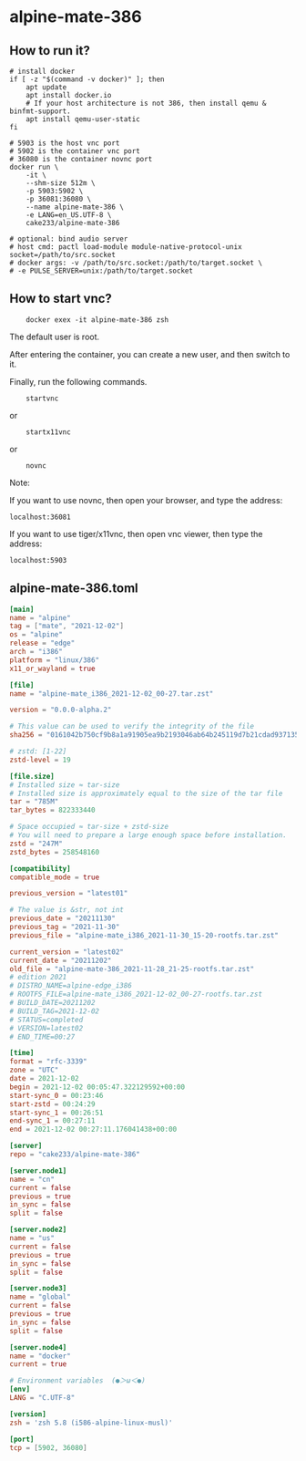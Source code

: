 # alpine-mate-386

## How to run it?

```shell
# install docker
if [ -z "$(command -v docker)" ]; then
    apt update
    apt install docker.io
    # If your host architecture is not 386, then install qemu & binfmt-support.
    apt install qemu-user-static
fi

# 5903 is the host vnc port
# 5902 is the container vnc port
# 36080 is the container novnc port
docker run \
    -it \
    --shm-size 512m \
    -p 5903:5902 \
    -p 36081:36080 \
    --name alpine-mate-386 \
    -e LANG=en_US.UTF-8 \
    cake233/alpine-mate-386

# optional: bind audio server
# host cmd: pactl load-module module-native-protocol-unix socket=/path/to/src.socket
# docker args: -v /path/to/src.socket:/path/to/target.socket \
# -e PULSE_SERVER=unix:/path/to/target.socket

```

## How to start vnc?

```shell
    docker exex -it alpine-mate-386 zsh
```

The default user is root.

After entering the container, you can create a new user, and then switch to it.

Finally, run the following commands.

```shell
    startvnc
```

or

```shell
    startx11vnc
```

or

```shell
    novnc
```

Note:

If you want to use novnc, then open your browser, and type the address:

```
localhost:36081
```

If you want to use tiger/x11vnc, then open vnc viewer, then type the address:

```
localhost:5903
```

## alpine-mate-386.toml

```toml
[main]
name = "alpine"
tag = ["mate", "2021-12-02"]
os = "alpine"
release = "edge"
arch = "i386"
platform = "linux/386"
x11_or_wayland = true

[file]
name = "alpine-mate_i386_2021-12-02_00-27.tar.zst"

version = "0.0.0-alpha.2"

# This value can be used to verify the integrity of the file
sha256 = "0161042b750cf9b8a1a91905ea9b2193046ab64b245119d7b21cdad937135061"

# zstd: [1-22]
zstd-level = 19

[file.size]
# Installed size ≈ tar-size
# Installed size is approximately equal to the size of the tar file
tar = "785M"
tar_bytes = 822333440

# Space occupied ≈ tar-size + zstd-size
# You will need to prepare a large enough space before installation.
zstd = "247M"
zstd_bytes = 258548160

[compatibility]
compatible_mode = true

previous_version = "latest01"

# The value is &str, not int
previous_date = "20211130"
previous_tag = "2021-11-30"
previous_file = "alpine-mate_i386_2021-11-30_15-20-rootfs.tar.zst"

current_version = "latest02"
current_date = "20211202"
old_file = "alpine-mate-386_2021-11-28_21-25-rootfs.tar.zst"
# edition 2021
# DISTRO_NAME=alpine-edge_i386
# ROOTFS_FILE=alpine-mate_i386_2021-12-02_00-27-rootfs.tar.zst
# BUILD_DATE=20211202
# BUILD_TAG=2021-12-02
# STATUS=completed
# VERSION=latest02
# END_TIME=00:27

[time]
format = "rfc-3339"
zone = "UTC"
date = 2021-12-02
begin = 2021-12-02 00:05:47.322129592+00:00
start-sync_0 = 00:23:46
start-zstd = 00:24:29
start-sync_1 = 00:26:51
end-sync_1 = 00:27:11
end = 2021-12-02 00:27:11.176041438+00:00

[server]
repo = "cake233/alpine-mate-386"

[server.node1]
name = "cn"
current = false
previous = true
in_sync = false
split = false

[server.node2]
name = "us"
current = false
previous = true
in_sync = false
split = false

[server.node3]
name = "global"
current = false
previous = true
in_sync = false
split = false

[server.node4]
name = "docker"
current = true

# Environment variables  (●＞ω＜●)
[env]
LANG = "C.UTF-8"

[version]
zsh = 'zsh 5.8 (i586-alpine-linux-musl)'

[port]
tcp = [5902, 36080]
```
